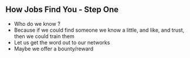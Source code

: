 ## How Jobs Find You - Step One

- Who do we know ?
- Because if we could find someone we know a little, and like, and trust, then we could train them
- Let us get the word out to our networks
- Maybe we offer a bounty/reward
